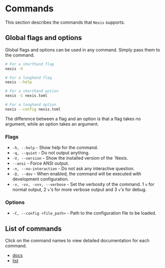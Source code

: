 # Commands

This section describes the commands that `Nexis` supports.

## Global flags and options

Global flags and options can be used in any command.
Simply pass them to the command.

```sh
# For a shorthand flag
nexis -h

# For a longhand flag
nexis --help

# For a shorthand option
nexis -C nexis.toml

# For a longhand option
nexis --config nexis.toml
```

The difference between a flag and an option is that a flag takes no argument,
while an option takes an argument.

### Flags

- `-h, --help` - Show help for the command.
- `-q, --quiet` - Do not output anything.
- `-V, --version` - Show the installed version of the `Nexis.
- `--ansi` - Force ANSI output.
- `-n, --no-interaction` - Do not ask any interactive question.
- `-D, --dev` - When enabled, the command will be executed with development configuration.
- `-v, -vv, -vvv, --verbose` - Set the verbosity of the command.
  1 `v` for normal output,
  2 `v`'s for more verbose output and
  3 `v`'s for debug.

### Options

- `-C, --config <file_path>` - Path to the configuration file to be loaded.

## List of commands

Click on the command names to view detailed documentation for each command.

- [docs](https://github.con/caffeine-addictt/nexis/blob/main/docs/commands/docs.md)
- [list](https://github.con/caffeine-addictt/nexis/blob/main/docs/commands/list.md)
